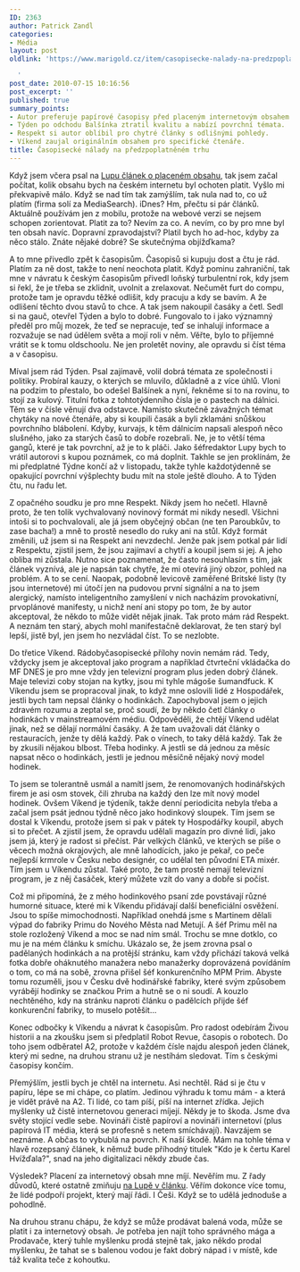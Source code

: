 ```yaml
---
ID: 2363
author: Patrick Zandl
categories:
- Média
layout: post
oldlink: 'https://www.marigold.cz/item/casopisecke-nalady-na-predzpoplatnenem-trhu

  '
post_date: 2010-07-15 10:16:56
post_excerpt: ''
published: true
summary_points:
- Autor preferuje papírové časopisy před placeným internetovým obsahem.
- Týden po odchodu Balšínka ztratil kvalitu a nabízí povrchní témata.
- Respekt si autor oblíbil pro chytré články s odlišnými pohledy.
- Víkend zaujal originálním obsahem pro specifické čtenáře.
title: Časopisecké nálady na předzpoplatněném trhu
---
```


Když jsem včera psal na <a href="http://www.lupa.cz/clanky/slovensko-hleda-superstar-zpoplatneni-obsahu/">Lupu článek o placeném obsahu</a>, tak jsem začal počítat, kolik obsahu bych na českém internetu byl ochoten platit. Vyšlo mi překvapivě málo. Když se nad tím tak zamýšlím, tak nula nad to, co už platím (firma solí za MediaSearch). iDnes? Hm, přečtu si pár článků. Aktuálně používám jen z mobilu, protože na webové verzi se nejsem schopen zorientovat. Platit za to? Nevím za co. A nevím, co by pro mne byl ten obsah navíc. Dopravní zpravodajství? Platil bych ho ad-hoc, kdyby za něco stálo. Znáte nějaké dobré? Se skutečnýma objížďkama?

A to mne přivedlo zpět k časopisům. Časopisů si kupuju dost a čtu je rád. Platím za ně dost, takže to není neochota platit. Když pominu zahraniční, tak mne v návratu k českým časopisům přivedl loňský turbulentní rok, kdy jsem si řekl, že je třeba se zklidnit, uvolnit a zrelaxovat. Nečumět furt do compu, protože tam je opravdu těžké odlišit, kdy pracuju a kdy se bavím. A že odlišení těchto dvou stavů to chce. A tak jsem nakoupil časáky a četl. Sedl si na gauč, otevřel Týden a bylo to dobré. Fungovalo to i jako významný předěl pro můj mozek, že teď se nepracuje, teď se inhalují informace a rozvažuje se nad údělem světa a mojí roli v něm. Věřte, bylo to příjemné vrátit se k tomu oldschoolu. Ne jen proletět noviny, ale opravdu si číst téma a v časopisu. 

Míval jsem rád Týden. Psal zajímavě, volil dobrá témata ze společnosti i politiky. Probíral kauzy, o kterých se mluvilo, důkladně a z více úhlů. Vloni na podzim to přestalo, bo odešel Balšínek a nyní, řekněme si to na rovinu, to stojí za kulový. Titulní fotka z tohtotýdenního čísla je o pastech na dálnici. Těm se v čísle věnují dva odstavce. Namísto skutečně závažných témat chytáky na nové čtenáře, aby si koupili časák a byli zklamáni snůškou povrchního blábolení. Kdyby, kurvajs, k těm dálnicím napsali alespoň něco slušného, jako za starých časů to dobře rozebrali. Ne, je to větší téma gangů, které je tak povrchní, až je to k pláči. Jako šéfredaktor Lupy bych to vrátil autorovi s kupou poznámek, co má doplnit. Takhle se jen proklínám, že mi předplatné Týdne končí až v listopadu, takže tyhle každotýdenně se opakující povrchní výšplechty budu mít na stole ještě dlouho. A to Týden čtu, nu řadu let. 

Z opačného soudku je pro mne Respekt. Nikdy jsem ho nečetl. Hlavně proto, že ten tolik vychvalovaný novinový formát mi nikdy nesedl. Všichni intoši si to pochvalovali, ale já jsem obyčejný občan (ne ten Paroubkův, to zase bacha!) a mně to prostě nesedlo do ruky ani na stůl. Když formát změnili, už jsem si na Respekt ani nevzdechl. Jenže pak jsem potkal pár lidí z Respektu, zjistil jsem, že jsou zajímaví a chytří a koupil jsem si jej. A jeho obliba mi zůstala. Nutno sice poznamenat, že často nesouhlasím s tím, jak článek vyznívá, ale je napsán tak chytře, že mi otevírá jiný obzor, pohled na problém. A to se cení. Naopak, podobně levicově zaměřené Britské listy (ty jsou internetové) mi útočí jen na pudovou první signální a na to jsem alergický, namísto inteligentního zamyšlení v nich nacházím provokativní, prvoplánové manifesty, u nichž není ani stopy po tom, že by autor akceptoval, že někdo to může vidět nějak jinak. Tak proto mám rád Respekt. A neznám ten starý, abych mohl manifestačně deklarovat, že ten starý byl lepší, jistě byl, jen jsem ho nezvládal číst. To se nezlobte. 

Do třetice Víkend. Rádobyčasopisecké přílohy novin nemám rád. Tedy, vždycky jsem je akceptoval jako program a například čtvrteční vkládačka do MF DNES je pro mne vždy jen televizní program plus jeden dobrý článek. Maje televizi coby stojan na kytky, jsou mi tyhle mágoše šumandfuck. K Víkendu jsem se propracoval jinak, to když mne oslovili lidé z Hospodářek, jestli bych tam nepsal články o hodinkách. Zapochyboval jsem o jejich zdravém rozumu a zeptal se, proč soudí, že by někdo četl články o hodinkách v mainstreamovém médiu. Odpověděli, že chtějí Víkend udělat jinak, než se dělají normální časáky. A že tam uvažovali dát články o restauracích, jenže ty dělá každý. Pak o vínech, to taky dělá každý. Tak že by zkusili nějakou blbost. Třeba hodinky. A  jestli se dá jednou za měsíc napsat něco o hodinkách, jestli je jednou měsíčně nějaký nový model hodinek. 

To jsem se tolerantně usmál a namítl jsem, že renomovaných hodinářských firem je asi osm stovek, čili zhruba na každý den lze mít nový model hodinek. Ovšem Víkend je týdeník, takže denní periodicita nebyla třeba a začal jsem psát jednou týdně něco jako hodinkový sloupek. Tím jsem se dostal k Víkendu, protože jsem si pak v pátek ty Hospodářky koupil, abych si to přečet. A zjistil jsem, že opravdu udělali magazín pro divné lidi, jako jsem já, který je radost si přečíst. Pár velkých článků, ve kterých se píše o věcech možná okrajových, ale mně lahodících, jako je pekař, co peče nejlepší krmrole v Česku nebo designér, co udělal ten původní ETA mixér. Tím jsem u Víkendu zůstal. Také proto, že tam prostě nemají televizní program, je z něj časáček, který můžete vzít do vany a dobře si počíst. 

Což mi připomíná, že z mého hodinkového psaní zde povstávají různé humorné situace, které mi k Víkendu přidávají další beneficiální osvěžení. Jsou to spíše mimochodnosti. Například onehdá jsme s Martinem dělali výpad do fabriky Primu do Nového Města nad Metují. A šéf Primu měl na stole rozložený Víkend a moc se nad ním smál. Trochu se mne dotklo, co mu je na mém článku k smíchu. Ukázalo se, že jsem zrovna psal o padělaných hodinkách a na protější stránku, kam vždy přichází taková velká fotka dobře oháknutého manažera nebo manažerky doprovázená povídáním o tom, co má na sobě, zrovna přišel šéf konkurenčního MPM Prim. Abyste tomu rozuměli, jsou v Česku dvě hodinářské fabriky, které svým způsobem vyrábějí hodinky se značkou Prim a hutně se o ni soudí. A kouzlo nechtěného, kdy na stránku naproti článku o padělcích přijde šéf konkurenční fabriky, to muselo potěšit...

Konec odbočky k Víkendu a návrat k časopisům. Pro radost odebírám Živou historii a na zkoušku jsem si předplatil Robot Revue, časopis o robotech. Do toho jsem odběratel A2, protože v každém čísle najdu alespoň jeden článek, který mi sedne, na druhou stranu už je nestíhám sledovat. Tím s českými časopisy končím. 

Přemýšlím, jestli bych je chtěl na internetu. Asi nechtěl. Rád si je čtu v papíru, lépe se mi chápe, co platím. Jedinou výhradu k tomu mám - a která je vidět právě na A2. Ti lidé, co tam píší, píší na internet zřídka. Jejich myšlenky už čistě internetovou generaci míjejí. Někdy je to škoda. Jsme dva světy stojící vedle sebe. Novináři čistě papíroví a novináři internetoví (plus papírová IT média, která se profesně s netem smíchávají). Navzájem se neznáme. A občas to vybublá na povrch. K naší škodě. Mám na tohle téma v hlavě rozepsaný článek, k němuž bude příhodný titulek "Kdo je k čertu Karel Hvížďala?", snad na jeho digitalizaci někdy zbude čas. 

Výsledek? Placení za internetový obsah mne míjí. Nevěřím mu. Z řady důvodů, které ostatně zmiňuju <a href="http://www.lupa.cz/clanky/slovensko-hleda-superstar-zpoplatneni-obsahu/">na Lupě v článku</a>. Věřím dokonce více tomu, že lidé podpoří projekt, který mají řádi. I Češi. Když se to udělá jednoduše a pohodlně. 

Na druhou stranu chápu, že když se může prodávat balená voda, může se platit i za internetový obsah. Je potřeba jen najít toho správného mága a Prodavače, který tuhle myšlenku prodá stejně tak, jako někdo prodal myšlenku, že tahat se s balenou vodou je fakt dobrý nápad i v místě, kde táž kvalita teče z kohoutku.